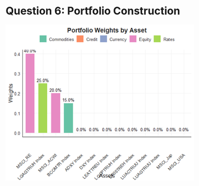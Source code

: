 # Question 6: Portfolio Construction

![](README_files/figure-markdown_github/optimising-and-plotting-1.png)
